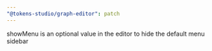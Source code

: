 ```yaml
---
"@tokens-studio/graph-editor": patch
---
```


showMenu is an optional value in the editor to hide the default menu sidebar
